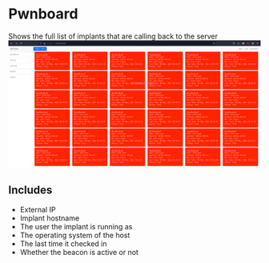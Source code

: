 # Pwnboard

Shows the full list of implants that are calling back to the server
![](img/pwnboard.png)

## Includes

+ External IP
+ Implant hostname
+ The user the implant is running as
+ The operating system of the host
+ The last time it checked in
+ Whether the beacon is active or not
